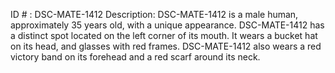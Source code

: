 ID # : DSC-MATE-1412
Description: DSC-MATE-1412 is a male human, approximately 35 years old, with a unique appearance. DSC-MATE-1412 has a distinct spot located on the left corner of its mouth. It wears a bucket hat on its head, and glasses with red frames. DSC-MATE-1412 also wears a red victory band on its forehead and a red scarf around its neck.